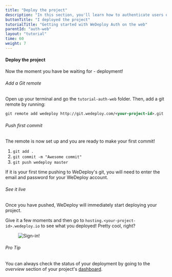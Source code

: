 ```yaml
---
title: "Deploy the project"
description: "In this section, you'll learn how to authenticate users on the web using the WeDeploy API Client."
buttonTitle: "I deployed the project"
tutorialTitle: "Getting started with WeDeploy Auth on the web"
parentId: "auth-web"
layout: "tutorial"
time: 60
weight: 7
---
```


#### Deploy the project

Now the moment you have be waiting for - deployment!

###### Add a Git remote

Open up your terminal and go the `tutorial-auth-web` folder. Then, add a git remote by running:

```xml
git remote add wedeploy http://git.wedeploy.com/<your-project-id>.git
```

###### Push first commit

The remote is now set up and you are ready to make your first commit! 

1. `git add .`
2. `git commit -m "Awesome commit"`
3. `git push wedeploy master`

If it is your first time pushing to WeDeploy's git, you will need to enter the email and password for your WeDeploy account.

###### See it live

Once you have pushed, WeDeploy will immediately start deploying your project.

Give it a few moments and then go to `hosting.<your-project-id>.wedeploy.io` to see what you deployed! Pretty cool, right?

<figure>
	<img src="/images/tutorials/sign-in.png" alt="Sign-in!">
</figure>

<aside>

###### <span class="icon-16-star"></span> Pro Tip

You can always check the status of your deployment by going to the _overview_ section of your project's <a href="http://dashboard.wedeploy.com" target="_blank">dashboard</a>.

</aside>


